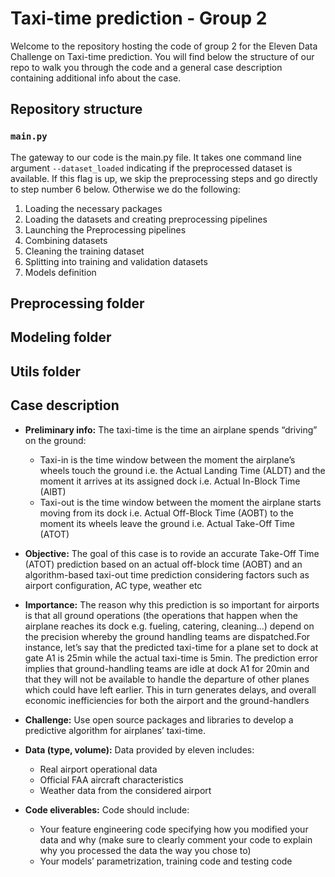 # Taxi-time prediction - Group 2

Welcome to the repository hosting the code of group 2 for the Eleven Data Challenge on Taxi-time prediction. You will find below the structure of our repo to walk you through the code and a general case description containing additional info about the case. 

## Repository structure

### ``main.py``

The gateway to our code is the main.py file. It takes one command line argument ``--dataset_loaded`` indicating if the preprocessed dataset is available. If this flag is up, we skip the preprocessing steps and go directly to step number 6 below. Otherwise we do the following:

1. Loading the necessary packages
2. Loading the datasets and creating preprocessing pipelines
3. Launching the Preprocessing pipelines
4. Combining datasets
5. Cleaning the training dataset
6. Splitting into training and validation datasets
7. Models definition

## Preprocessing folder

## Modeling folder

## Utils folder


## Case description

- **Preliminary info:** The taxi-time is the time an airplane spends “driving” on the ground:
    - Taxi-in is the time window between the moment the airplane’s wheels touch the ground i.e. the Actual Landing Time (ALDT) and the moment it arrives at its assigned dock i.e. Actual In-Block Time (AIBT)
    - Taxi-out is the time window between the moment the airplane starts moving from its dock i.e. Actual Off-Block Time (AOBT) to the moment its wheels leave the ground i.e. Actual Take-Off Time (ATOT)

- **Objective:** The goal of this case is to rovide an accurate Take-Off Time (ATOT) prediction based on an actual off-block time (AOBT) and an algorithm-based taxi-out time prediction considering factors such as airport configuration, AC type, weather etc

- **Importance:** The reason why this prediction is so important for airports is that all ground operations (the operations that happen when the airplane reaches its dock e.g. fueling, catering, cleaning...) depend on the precision whereby the ground handling teams are dispatched.For instance, let’s say that the predicted taxi-time for a plane set to dock at gate A1 is 25min while the actual taxi-time is 5min. The prediction error implies that ground-handling teams are idle at dock A1 for 20min and that they will not be available to handle the departure of other planes  which  could  have  left  earlier.  This  in  turn  generates  delays,  and  overall  economic inefficiencies for both the airport and the ground-handlers

- **Challenge:** Use open source packages and libraries to develop a predictive algorithm for airplanes’ taxi-time.
   
- **Data (type, volume):** Data provided by eleven includes:
    - Real airport operational data
    - Official FAA aircraft characteristics
    - Weather data from the considered airport


- **Code eliverables:** Code should include:
    - Your feature engineering code specifying how you modified your data and why (make sure to clearly comment your code to explain why you processed the data the way you chose to)
    - Your models’ parametrization, training code and testing code

